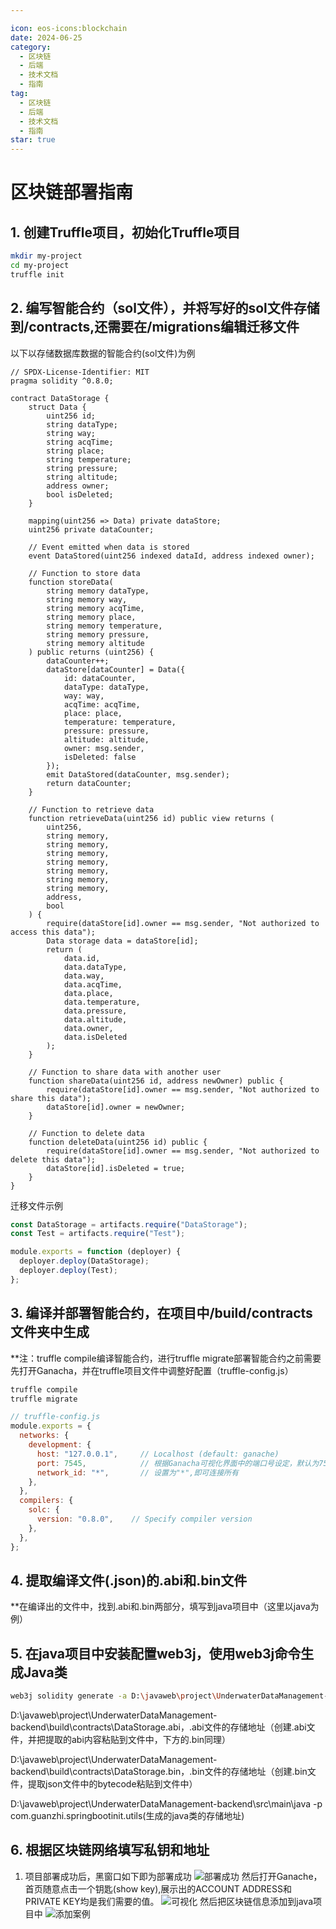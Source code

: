 ```yaml
---

icon: eos-icons:blockchain  
date: 2024-06-25  
category:  
  - 区块链  
  - 后端  
  - 技术文档  
  - 指南  
tag:  
  - 区块链  
  - 后端  
  - 技术文档  
  - 指南  
star: true  
---
```


# 区块链部署指南

## 1. 创建Truffle项目，初始化Truffle项目
<!-- more -->
```bash
mkdir my-project
cd my-project
truffle init
```

## 2. 编写智能合约（sol文件），并将写好的sol文件存储到/contracts,还需要在/migrations编辑迁移文件

 以下以存储数据库数据的智能合约(sol文件)为例

```solidity
// SPDX-License-Identifier: MIT
pragma solidity ^0.8.0;

contract DataStorage {
    struct Data {
        uint256 id;
        string dataType;
        string way;
        string acqTime;
        string place;
        string temperature;
        string pressure;
        string altitude;
        address owner;
        bool isDeleted;
    }

    mapping(uint256 => Data) private dataStore;
    uint256 private dataCounter;

    // Event emitted when data is stored
    event DataStored(uint256 indexed dataId, address indexed owner);

    // Function to store data
    function storeData(
        string memory dataType,
        string memory way,
        string memory acqTime,
        string memory place,
        string memory temperature,
        string memory pressure,
        string memory altitude
    ) public returns (uint256) {
        dataCounter++;
        dataStore[dataCounter] = Data({
            id: dataCounter,
            dataType: dataType,
            way: way,
            acqTime: acqTime,
            place: place,
            temperature: temperature,
            pressure: pressure,
            altitude: altitude,
            owner: msg.sender,
            isDeleted: false
        });
        emit DataStored(dataCounter, msg.sender);
        return dataCounter;
    }

    // Function to retrieve data
    function retrieveData(uint256 id) public view returns (
        uint256,
        string memory,
        string memory,
        string memory,
        string memory,
        string memory,
        string memory,
        string memory,
        address,
        bool
    ) {
        require(dataStore[id].owner == msg.sender, "Not authorized to access this data");
        Data storage data = dataStore[id];
        return (
            data.id,
            data.dataType,
            data.way,
            data.acqTime,
            data.place,
            data.temperature,
            data.pressure,
            data.altitude,
            data.owner,
            data.isDeleted
        );
    }

    // Function to share data with another user
    function shareData(uint256 id, address newOwner) public {
        require(dataStore[id].owner == msg.sender, "Not authorized to share this data");
        dataStore[id].owner = newOwner;
    }

    // Function to delete data
    function deleteData(uint256 id) public {
        require(dataStore[id].owner == msg.sender, "Not authorized to delete this data");
        dataStore[id].isDeleted = true;
    }
}
```

迁移文件示例

```js
const DataStorage = artifacts.require("DataStorage");
const Test = artifacts.require("Test");

module.exports = function (deployer) {
  deployer.deploy(DataStorage);
  deployer.deploy(Test);
};
```

## 3. 编译并部署智能合约，在项目中/build/contracts文件夹中生成

   **注：truffle compile编译智能合约，进行truffle migrate部署智能合约之前需要先打开Ganacha，并在truffle项目文件中调整好配置（truffle-config.js）

```bash
truffle compile
truffle migrate
```

```js
// truffle-config.js
module.exports = {
  networks: {
    development: {
      host: "127.0.0.1",     // Localhost (default: ganache)
      port: 7545,            // 根据Ganacha可视化界面中的端口号设定，默认为7545
      network_id: "*",       // 设置为"*",即可连接所有
    },
  },
  compilers: {
    solc: {
      version: "0.8.0",    // Specify compiler version
    },
  },
};
```

## 4. 提取编译文件(.json)的.abi和.bin文件

**在编译出的文件中，找到.abi和.bin两部分，填写到java项目中（这里以java为例）

## 5. 在java项目中安装配置web3j，使用web3j命令生成Java类

```bash
web3j solidity generate -a D:\javaweb\project\UnderwaterDataManagement-backend\build\contracts\DataStorage.abi -b D:\javaweb\project\UnderwaterDataManagement-backend\build\contracts\DataStorage.bin -o D:\javaweb\project\UnderwaterDataManagement-backend\src\main\java -p com.guanzhi.springbootinit.utils
```

D:\javaweb\project\UnderwaterDataManagement-backend\build\contracts\DataStorage.abi，.abi文件的存储地址（创建.abi文件，并把提取的abi内容粘贴到文件中，下方的.bin同理）

D:\javaweb\project\UnderwaterDataManagement-backend\build\contracts\DataStorage.bin，.bin文件的存储地址（创建.bin文件，提取json文件中的bytecode粘贴到文件中）

D:\javaweb\project\UnderwaterDataManagement-backend\src\main\java -p com.guanzhi.springbootinit.utils(生成的java类的存储地址)

## 6. 根据区块链网络填写私钥和地址

1. 项目部署成功后，黑窗口如下即为部署成功
![部署成功](/blockchain/1.png)
然后打开Ganache，首页随意点击一个钥匙(show key),展示出的ACCOUNT ADDRESS和PRIVATE KEY均是我们需要的值。
![可视化](/blockchain/2.png)
然后把区块链信息添加到java项目中
![添加案例](/blockchain/3.png)
